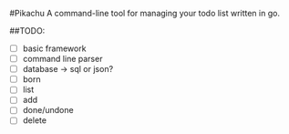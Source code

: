 #Pikachu
A command-line tool for managing your todo list written in go.

##TODO:

- [ ] basic framework
- [ ] command line parser
- [ ] database -> sql or json?
- [ ] born
- [ ] list
- [ ] add
- [ ] done/undone
- [ ] delete 
